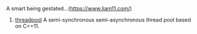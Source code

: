 A smart being gestated...(https://www.liam11.com/)

1. [threadpool](./threadpool/README.md)
A semi-synchronous semi-asynchronous thread pool based on C++11.


